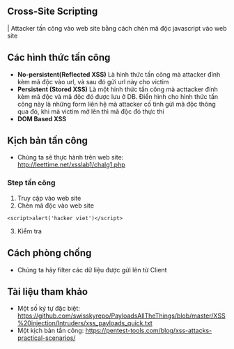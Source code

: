 ## Cross-Site Scripting
| Attacker tấn công vào web site bằng cách chèn mã độc javascript vào web site


## Các hình thức tấn công
* **No-persistent(Reflected XSS)** Là hình thức tấn công mà attacker đính kèm mã độc vào url, và sau đó gửi url này cho  victim
* **Persistent (Stored XSS)** Là một hinh thức tấn công mà acttacker đính kèm mã độc và mã độc đó được lưu ở DB. Điển hình cho hình thức tấn công này là những form liên hệ mà attacker cố tình gửi mã độc thông qua đó, khi mà victim mở lên thì mã độc đó thực thi
* **DOM Based XSS**


## Kịch bản tấn công
* Chúng ta sẽ thực hành trên web site: http://leettime.net/xsslab1/chalg1.php
### Step tấn công
1. Truy cập vào web site
2. Chèn mã độc vào web site
```
<script>alert('hacker viet')</script>
```
3. Kiểm tra

## Cách phòng chống
* Chúng ta hãy filter các dữ liệu được gửi lên từ Client

## Tài liệu tham khảo
* Một số ký tự đặc biệt: https://github.com/swisskyrepo/PayloadsAllTheThings/blob/master/XSS%20injection/Intruders/xss_payloads_quick.txt
* Một kịch bản tần công: https://pentest-tools.com/blog/xss-attacks-practical-scenarios/
